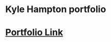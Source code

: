 # Kyle Hampton portfolio
<a href="https://kyle-hampton.github.io/portfolio-1/"><h1>Portfolio Link</h1><a>

